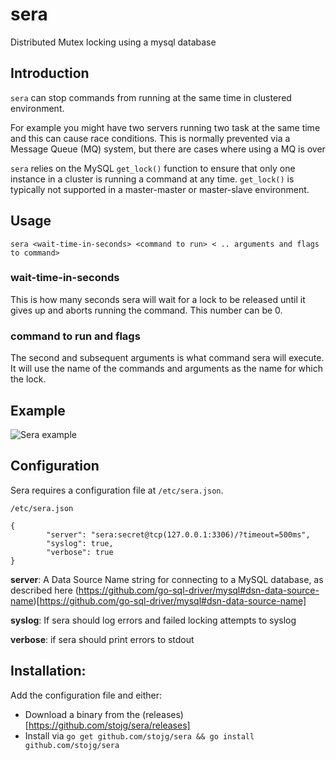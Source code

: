 # sera

Distributed Mutex locking using a mysql database

## Introduction

`sera` can stop commands from running at the same time in clustered environment.
  
For example you might have two servers running two task at the same time and this can cause
race conditions. This is normally prevented via a Message Queue (MQ) system, but there are
cases where using a MQ is over

`sera` relies on the MySQL `get_lock()` function to ensure that only one instance in a cluster
is running a command at any time. `get_lock()` is typically not supported in a master-master or 
master-slave environment.


## Usage

	sera <wait-time-in-seconds> <command to run> < .. arguments and flags to command>


### wait-time-in-seconds

This is how many seconds sera will wait for a lock to be released until it gives up and aborts
running the command. This number can be 0. 


### command to run and flags

The second and subsequent arguments is what command sera will execute. It will use the name of 
the commands and arguments as the name for which the lock.
 
## Example

![Sera example](sera.png)


## Configuration

Sera requires a configuration file at `/etc/sera.json`. 

`/etc/sera.json`

	{
            "server": "sera:secret@tcp(127.0.0.1:3306)/?timeout=500ms",
            "syslog": true,
            "verbose": true
    }
    
**server**:  A Data Source Name string for connecting to a MySQL database, as described 
here (https://github.com/go-sql-driver/mysql#dsn-data-source-name)[https://github.com/go-sql-driver/mysql#dsn-data-source-name]

**syslog**: If sera should log errors and failed locking attempts to syslog

**verbose**: if sera should print errors to stdout


## Installation:

Add the configuration file and either:

 - Download a binary from the (releases)[https://github.com/stojg/sera/releases]
 - Install via `go get github.com/stojg/sera && go install github.com/stojg/sera`
